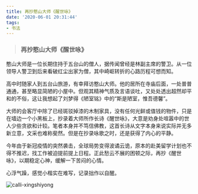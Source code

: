 ```yaml
---
title: 再抄憨山大师《醒世咏》
date: '2020-06-01 20:31:44'
tags:
- 书法
---
```


> ###  再抄憨山大师《醒世咏》

憨山大师是一位长期住持于五台山的僧人，据传闻曾经是林副主席的警卫。从一位领导人警卫到后来看破红尘出家为僧，其中崎岖转折的心路历程可想而知。

<!--more-->

高中时随家人到五台山旅游，有幸拜访憨山大师。他的居所在寺庙后面，一处普普通通，甚至略显简陋的小屋中。但观其精神气质及言语谈吐，又处处透出超然却平和的不俗，这让我想起了刘梦得《陋室铭》中的“斯是陋室，惟吾德馨”。

大师的会客厅中除了已经斑驳掉漆的木制家具，没有任何光鲜或值钱的物件，只是在墙边一个小黑板上，抄录着大师所作长诗《醒世咏》，大意是劝身处喧嚣中的世人少些贪欲和计较。笔者本身并不笃信佛教，这首长诗从文字本身来说实际并无多新立意，文采也难称斐然。但是在抄录咏歌之时，还是获得了内心的平静。

今年由于新冠疫情的突然袭击，全球局势变得波谲云诡，原本的赴美留学计划也不得不推迟，找工作被迫提前提上日程。正此愁云不展的困顿之际，再抄《醒世咏》，以期稳定心神，缓解一下苦闷的心情。

心浮气躁，感觉小楷实在难写，记录拙作以自醒。

![calli-xingshiyong](calli-xingshiyong.png)